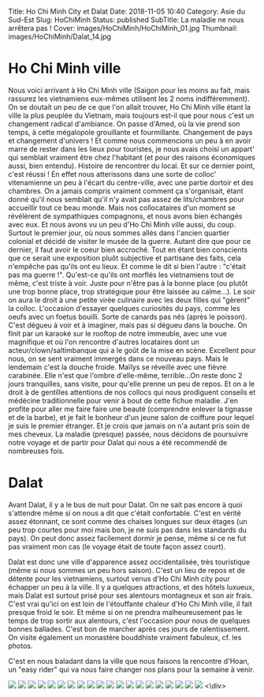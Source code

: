 Title: Ho Chi Minh City et Dalat
Date: 2018-11-05 10:40
Category: Asie du Sud-Est
Slug: HoChiMinh
Status: published
SubTitle: La maladie ne nous arrêtera pas !
Cover: images/HoChiMinh/HoChiMinh_01.jpg
Thumbnail: images/HoChiMinh/Dalat_14.jpg

# Ho Chi Minh ville
Nous voici arrivant à Ho Chi Minh ville (Saigon pour les moins au fait, mais rassurez les vietnamiens eux-mêmes utilisent les 2 noms indifféremment). On se doutait un peu de ce que l'on allait trouver, Ho Chi Minh ville étant la ville la plus peuplée du Vietnam, mais toujours est-il que pour nous c'est un changement radical d'ambiance. On passe d'Amed, où la vie prend son temps, à cette mégalopole grouillante et fourmillante. Changement de pays et changement d'univers ! Et comme nous commencions un peu à en avoir marre de rester dans les lieux pour touristes, je nous avais choisi un appart' qui semblait vraiment être chez l'habitant (et pour des raisons économiques aussi, bien entendu). Histoire de rencontrer du local. Et sur ce dernier point, c'est réussi !
En effet nous atterissons dans une sorte de colloc' vitenamienne un peu à l'écart du centre-ville, avec une partie dortoir et des chambres. On a jamais compris vraiment comment ça s'organisait, étant donné qu'il nous semblait qu'il n'y avait pas assez de lits/chambres pour accueillir tout ce beau monde. Mais nos collocataires d'un moment se révélèrent de sympathiques compagnons, et nous avons bien échangés avec eux.
Et nous avons vu un peu d'Ho Chi Minh ville aussi, du coup. Surtout le premier jour, où nous sommes allés dans l'ancien quartier colonial et décidé de  visiter le musée de la guerre. Autant dire que pour ce dernier, il faut avoir le coeur bien accroché. Tout en étant bien conscients que ce serait une exposition pluôt subjective et partisane des faits, cela n'empêche pas qu'ils ont eu lieux. Et comme le dit si bien l'autre : "c'était pas ma guerre !". Qu'est-ce qu'ils ont morflés les vietnamiens tout de même, c'est triste à voir. Juste pour n'être pas à la bonne place (ou plutôt une trop bonne place, trop stratégique pour être laissée au calme...). Le soir on aura le droit à une petite virée culinaire avec les deux filles qui "gèrent" la colloc. L'occasion d'essayer quelques curiosités du pays, comme les oeufs avec un foetus bouilli. Sorte de canards pas nés (après le poisson). C'est dégueu à voir et à imaginer, mais pas si dégueu dans la bouche. On finit par un karaoké sur le rooftop de notre immeuble, avec une vue magnifique et où l'on rencontre d'autres locataires dont un acteur/clown/saltimbanque qui a le goût de la mise en scène. Excellent pour nous, on se sent vraiment immergés dans ce nouveau pays.
Mais le lendemain c'est la douche froide. Maïlys se réveille avec une fièvre carabinée. Elle n'est que l'ombre d'elle-même, terrible...On reste donc 2 jours tranquilles, sans visite, pour qu'elle prenne un peu de repos. Et on a le droit à de gentilles attentions de nos collocs qui nous prodiguent conseils et médécine traditionnelle pour venir à bout de cette fichue maladie. J'en profite pour aller me faire faire une beauté (comprendre enlever la tignasse et de la barbe), et je fait le bonheur d'un jeune salon de coiffure pour lequel je suis le premier étranger. Et je crois que jamais on n'a autant pris soin de mes cheveux.
La maladie (presque) passée, nous décidons de poursuivre notre voyage et de partir pour Dalat qui nous a été recommendé de nombreuses fois.

# Dalat
Avant Dalat, il y a le bus de nuit pour Dalat. On ne sait pas encore à quoi s'attendre même si on nous a dit que c'était confortable. C'est en vérité assez étonnant, ce sont comme des chaises longues sur deux étages (un peu trop courtes pour moi mais bon, je ne suis pas dans les standards du pays). On peut donc assez facilement dormir je pense, même si ce ne fut pas vraiment mon cas (le voyage était de toute façon assez court).

Dalat est donc une ville d'apparence assez occidentalisée, très touristique (même si nous sommes un peu hors saison). C'est un lieu de repos et de détente pour les vietnamiens, surtout venus d'Ho Chi Minh city pour échapper un peu à la ville. Il y a quelques attractions, et des hôtels luxueux, mais Dalat est surtout prisé pour ses alentours montagneux et son air frais. C'est vrai qu'ici on est loin de l'étouffante chaleur d'Ho Chi Minh ville, il fait presque froid le soir. Et même si on ne prendra malheureusement pas le temps de trop sortir aux alentours, c'est l'occasion pour nous de quelques bonnes ballades. C'est bon de marcher après ces jours de ralentissement. On visite également un monastère bouddhiste vraiment fabuleux, cf. les photos.

C'est en nous baladant dans la ville que nous faisons la rencontre d'Hoan, un "easy rider" qui va nous faire changer nos plans pour la semaine à venir.

<div class="galleria" style="margin:auto">
    <img src="images/HoChiMinh/HoChiMinh_01.jpg">
    <img src="images/HoChiMinh/HoChiMinh_02.jpg">
    <img src="images/HoChiMinh/HoChiMinh_03.jpg">
    <img src="images/HoChiMinh/HoChiMinh_04.jpg">
    <img src="images/HoChiMinh/HoChiMinh_05.jpg">
    <img src="images/HoChiMinh/HoChiMinh_06.jpg">
    <img src="images/HoChiMinh/Dalat_01.jpg">
    <img src="images/HoChiMinh/Dalat_02.jpg">
    <img src="images/HoChiMinh/Dalat_03.jpg">
    <img src="images/HoChiMinh/Dalat_04.jpg">
    <img src="images/HoChiMinh/Dalat_05.jpg">
    <img src="images/HoChiMinh/Dalat_06.jpg">
    <img src="images/HoChiMinh/Dalat_07.jpg">
    <img src="images/HoChiMinh/Dalat_08.jpg">
    <img src="images/HoChiMinh/Dalat_09.jpg">
    <img src="images/HoChiMinh/Dalat_10.jpg">
    <img src="images/HoChiMinh/Dalat_11.jpg">
    <img src="images/HoChiMinh/Dalat_12.jpg">
    <img src="images/HoChiMinh/Dalat_13.jpg">
    <img src="images/HoChiMinh/Dalat_14.jpg">
<\div>
<script>
	(function() { 
            Galleria.loadTheme('https://cdnjs.cloudflare.com/ajax/libs/galleria/1.5.7/themes/classic/galleria.classic.min.js');
            Galleria.run('.galleria');
        }());
</script>